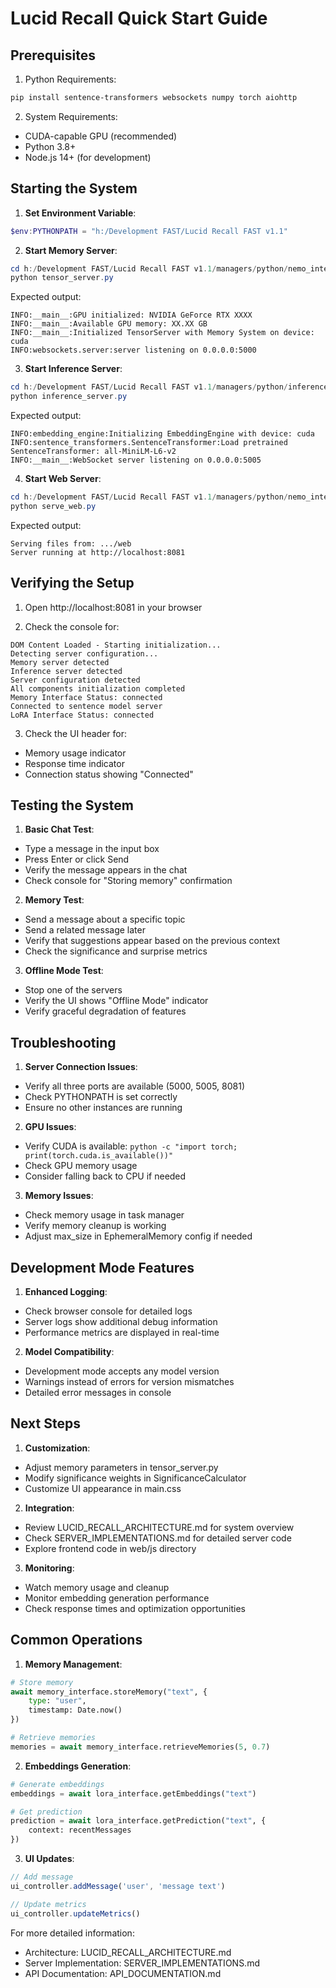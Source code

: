 # Lucid Recall Quick Start Guide

## Prerequisites

1. Python Requirements:
```bash
pip install sentence-transformers websockets numpy torch aiohttp
```

2. System Requirements:
- CUDA-capable GPU (recommended)
- Python 3.8+
- Node.js 14+ (for development)

## Starting the System

1. **Set Environment Variable**:
```powershell
$env:PYTHONPATH = "h:/Development FAST/Lucid Recall FAST v1.1"
```

2. **Start Memory Server**:
```powershell
cd h:/Development FAST/Lucid Recall FAST v1.1/managers/python/nemo_integration
python tensor_server.py
```
Expected output:
```
INFO:__main__:GPU initialized: NVIDIA GeForce RTX XXXX
INFO:__main__:Available GPU memory: XX.XX GB
INFO:__main__:Initialized TensorServer with Memory System on device: cuda
INFO:websockets.server:server listening on 0.0.0.0:5000
```

3. **Start Inference Server**:
```powershell
cd h:/Development FAST/Lucid Recall FAST v1.1/managers/python/inference
python inference_server.py
```
Expected output:
```
INFO:embedding_engine:Initializing EmbeddingEngine with device: cuda
INFO:sentence_transformers.SentenceTransformer:Load pretrained SentenceTransformer: all-MiniLM-L6-v2
INFO:__main__:WebSocket server listening on 0.0.0.0:5005
```

4. **Start Web Server**:
```powershell
cd h:/Development FAST/Lucid Recall FAST v1.1/managers/python/nemo_integration
python serve_web.py
```
Expected output:
```
Serving files from: .../web
Server running at http://localhost:8081
```

## Verifying the Setup

1. Open http://localhost:8081 in your browser

2. Check the console for:
```
DOM Content Loaded - Starting initialization...
Detecting server configuration...
Memory server detected
Inference server detected
Server configuration detected
All components initialization completed
Memory Interface Status: connected
Connected to sentence model server
LoRA Interface Status: connected
```

3. Check the UI header for:
- Memory usage indicator
- Response time indicator
- Connection status showing "Connected"

## Testing the System

1. **Basic Chat Test**:
- Type a message in the input box
- Press Enter or click Send
- Verify the message appears in the chat
- Check console for "Storing memory" confirmation

2. **Memory Test**:
- Send a message about a specific topic
- Send a related message later
- Verify that suggestions appear based on the previous context
- Check the significance and surprise metrics

3. **Offline Mode Test**:
- Stop one of the servers
- Verify the UI shows "Offline Mode" indicator
- Verify graceful degradation of features

## Troubleshooting

1. **Server Connection Issues**:
- Verify all three ports are available (5000, 5005, 8081)
- Check PYTHONPATH is set correctly
- Ensure no other instances are running

2. **GPU Issues**:
- Verify CUDA is available: `python -c "import torch; print(torch.cuda.is_available())"`
- Check GPU memory usage
- Consider falling back to CPU if needed

3. **Memory Issues**:
- Check memory usage in task manager
- Verify memory cleanup is working
- Adjust max_size in EphemeralMemory config if needed

## Development Mode Features

1. **Enhanced Logging**:
- Check browser console for detailed logs
- Server logs show additional debug information
- Performance metrics are displayed in real-time

2. **Model Compatibility**:
- Development mode accepts any model version
- Warnings instead of errors for version mismatches
- Detailed error messages in console

## Next Steps

1. **Customization**:
- Adjust memory parameters in tensor_server.py
- Modify significance weights in SignificanceCalculator
- Customize UI appearance in main.css

2. **Integration**:
- Review LUCID_RECALL_ARCHITECTURE.md for system overview
- Check SERVER_IMPLEMENTATIONS.md for detailed server code
- Explore frontend code in web/js directory

3. **Monitoring**:
- Watch memory usage and cleanup
- Monitor embedding generation performance
- Check response times and optimization opportunities

## Common Operations

1. **Memory Management**:
```python
# Store memory
await memory_interface.storeMemory("text", {
    type: "user",
    timestamp: Date.now()
})

# Retrieve memories
memories = await memory_interface.retrieveMemories(5, 0.7)
```

2. **Embeddings Generation**:
```python
# Generate embeddings
embeddings = await lora_interface.getEmbeddings("text")

# Get prediction
prediction = await lora_interface.getPrediction("text", {
    context: recentMessages
})
```

3. **UI Updates**:
```javascript
// Add message
ui_controller.addMessage('user', 'message text')

// Update metrics
ui_controller.updateMetrics()
```

For more detailed information:
- Architecture: LUCID_RECALL_ARCHITECTURE.md
- Server Implementation: SERVER_IMPLEMENTATIONS.md
- API Documentation: API_DOCUMENTATION.md